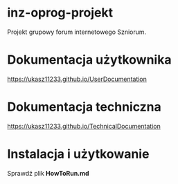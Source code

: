 # inz-oprog-projekt
Projekt grupowy forum internetowego Szniorum.

# Dokumentacja użytkownika
https://ukasz11233.github.io/UserDocumentation

# Dokumentacja techniczna
https://ukasz11233.github.io/TechnicalDocumentation  

# Instalacja i użytkowanie
Sprawdź plik __HowToRun.md__